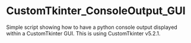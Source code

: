 # CustomTkinter_ConsoleOutput_GUI
Simple script showing how to have a python console output displayed within a CustomTkinter GUI.
This is using CustomTkinter v5.2.1.

